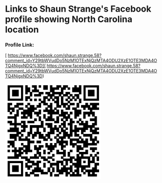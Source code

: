# Links to Shaun Strange's Facebook profile showing North Carolina location 

### **Profile Link:**  
[ https://www.facebook.com/shaun.strange.58?comment_id=Y29tbWVudDo5NzM1OTExNjQzMTA4ODU2XzE1OTE3MDA4OTQ4NjgxNDQ%3D]( https://www.facebook.com/shaun.strange.58?comment_id=Y29tbWVudDo5NzM1OTExNjQzMTA4ODU2XzE1OTE3MDA4OTQ4NjgxNDQ%3D)    

 ![QR Code for Shaun Strange's FB profile](img/shaun_strange_profile.png)


